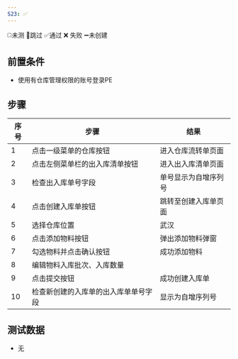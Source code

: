 ```yaml
---
S23: ✅
---
```

◻️未测    🚫跳过     ✅通过    ❌ 失败    ➖未创建

## 前置条件

- 使用有仓库管理权限的账号登录PE

## 步骤

| 序号  | 步骤                 | 结果         |
| --- | ------------------ | ---------- |
| 1   | 点击一级菜单的仓库按钮        | 进入仓库流转单页面  |
| 2   | 点击左侧菜单栏的出入库清单按钮    | 进入出入库清单页面  |
| 3   | 检查出入库单号字段          | 单号显示为自增序列号 |
| 4   | 点击创建入库单按钮          | 跳转至创建入库单页面 |
| 5   | 选择仓库位置             | 武汉         |
| 6   | 点击添加物料按钮           | 弹出添加物料弹窗   |
| 7   | 勾选物料并点击确认按钮        | 成功添加物料     |
| 8   | 编辑物料入库批次、入库数量      |            |
| 9   | 点击提交按钮             | 成功创建入库单    |
| 10  | 检查新创建的入库单的出入库单单号字段 | 显示为自增序列号   |

## 测试数据

- 无
